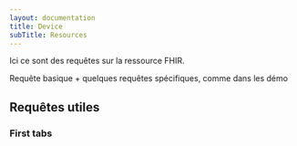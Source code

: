 ```yaml
---
layout: documentation
title: Device
subTitle: Resources
---
```


Ici ce sont des requêtes sur la ressource FHIR. 

Requête basique + quelques requêtes spécifiques, comme dans les démo


## Requêtes utiles 

### First tabs


<script src="/docs/assets/js/tabs.js"></script>
